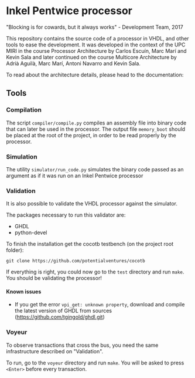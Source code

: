 # Inkel Pentwice processor
"Blocking is for cowards, but it always works" - Development Team, 2017

This repository contains the source code of a processor in VHDL, and other tools to ease the development. It was developed in the context of the UPC MIRI in the course Processor Architecture by Carlos Escuín, Marc Marí and Kevin Sala and later continued on the course Multicore Architecture by Adrià Aguilà, Marc Marí, Antoni Navarro and Kevin Sala.

To read about the architecture details, please head to the documentation:

## Tools
### Compilation
The script `compiler/compile.py` compiles an assembly file into binary code that can later be used in the processor. The output file `memory_boot` should be placed at the root of the project, in order to be read properly by the processor.

### Simulation
The utility `simulator/run_code.py` simulates the binary code passed as an argument as if it was run on an Inkel Pentwice processor

### Validation
It is also possible to validate the VHDL processor against the simulator.

The packages necessary to run this validator are:
 - GHDL
 - python-devel

To finish the installation get the cocotb testbench (on the project root folder):

    git clone https://github.com/potentialventures/cocotb

If everything is right, you could now go to the `test` directory and run `make`. You should be validating the processor!

#### Known issues
 - If you get the error `vpi_get: unknown property`, download and compile the latest version of GHDL from sources (https://github.com/tgingold/ghdl.git)

### Voyeur
To observe transactions that cross the bus, you need the same infrastructure described on "Validation".

To run, go to the `voyeur` directory and run `make`. You will be asked to press `<Enter>` before every transaction.
